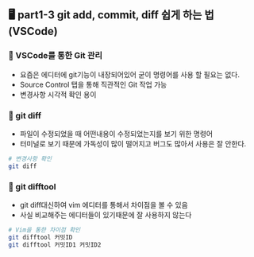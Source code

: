 ## 🖥️ part1-3 git add, commit, diff 쉽게 하는 법 (VSCode)
### 🔹 VSCode를 통한 Git 관리
- 요즘은 에디터에 git기능이 내장되어있어 굳이 명령어를 사용 할 필요는 없다.
- Source Control 탭을 통해 직관적인 Git 작업 가능
- 변경사항 시각적 확인 용이

### 🔹 git diff
- 파일이 수정되었을 때 어떤내용이 수정되었는지를 보기 위한 명령어
- 터미널로 보기 때문에 가독성이 많이 떨어지고 버그도 많아서 사용은 잘 안한다.

```bash
# 변경사항 확인
git diff
```

### 🔹 git difftool
- git diff대신하여 vim 에디터를 통해서 차이점을 볼 수 있음
- 사실 비교해주는 에디터들이 있기때문에 잘 사용하지 않는다

```bash
# Vim을 통한 차이점 확인
git difftool 커밋ID
git difftool 커밋ID1 커밋ID2
```
